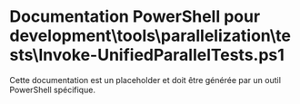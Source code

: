 # Documentation PowerShell pour development\tools\parallelization\tests\Invoke-UnifiedParallelTests.ps1

Cette documentation est un placeholder et doit être générée par un outil PowerShell spécifique.
